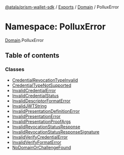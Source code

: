 [@atala/prism-wallet-sdk](../README.md) / [Exports](../modules.md) / [Domain](Domain.md) / PolluxError

# Namespace: PolluxError

[Domain](Domain.md).PolluxError

## Table of contents

### Classes

- [CredentialRevocationTypeInvalid](../classes/Domain.PolluxError.CredentialRevocationTypeInvalid.md)
- [CredentialTypeNotSupported](../classes/Domain.PolluxError.CredentialTypeNotSupported.md)
- [InvalidCredentialError](../classes/Domain.PolluxError.InvalidCredentialError.md)
- [InvalidCredentialStatus](../classes/Domain.PolluxError.InvalidCredentialStatus.md)
- [InvalidDescriptorFormatError](../classes/Domain.PolluxError.InvalidDescriptorFormatError.md)
- [InvalidJWTString](../classes/Domain.PolluxError.InvalidJWTString.md)
- [InvalidPresentationDefinitionError](../classes/Domain.PolluxError.InvalidPresentationDefinitionError.md)
- [InvalidPresentationError](../classes/Domain.PolluxError.InvalidPresentationError.md)
- [InvalidPresentationProofArgs](../classes/Domain.PolluxError.InvalidPresentationProofArgs.md)
- [InvalidRevocationStatusResponse](../classes/Domain.PolluxError.InvalidRevocationStatusResponse.md)
- [InvalidRevocationStatusResponseSignature](../classes/Domain.PolluxError.InvalidRevocationStatusResponseSignature.md)
- [InvalidVerifyCredentialError](../classes/Domain.PolluxError.InvalidVerifyCredentialError.md)
- [InvalidVerifyFormatError](../classes/Domain.PolluxError.InvalidVerifyFormatError.md)
- [NoDomainOrChallengeFound](../classes/Domain.PolluxError.NoDomainOrChallengeFound.md)
